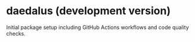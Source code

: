 # daedalus (development version)

Initial package setup including GitHub Actions workflows and code quality checks.
